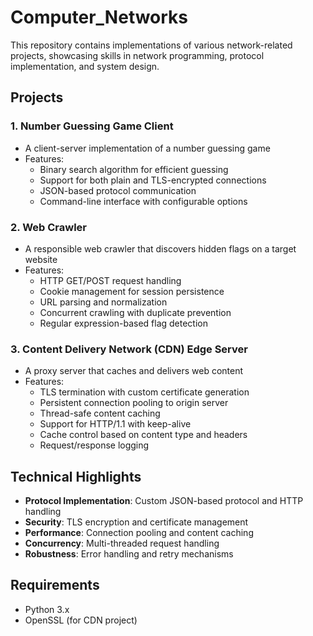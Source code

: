 # Computer_Networks

This repository contains implementations of various network-related projects, showcasing skills in network programming, protocol implementation, and system design.

## Projects

### 1. Number Guessing Game Client
- A client-server implementation of a number guessing game
- Features:
  - Binary search algorithm for efficient guessing
  - Support for both plain and TLS-encrypted connections
  - JSON-based protocol communication
  - Command-line interface with configurable options

### 2. Web Crawler
- A responsible web crawler that discovers hidden flags on a target website
- Features:
  - HTTP GET/POST request handling
  - Cookie management for session persistence
  - URL parsing and normalization
  - Concurrent crawling with duplicate prevention
  - Regular expression-based flag detection

### 3. Content Delivery Network (CDN) Edge Server
- A proxy server that caches and delivers web content
- Features:
  - TLS termination with custom certificate generation
  - Persistent connection pooling to origin server
  - Thread-safe content caching
  - Support for HTTP/1.1 with keep-alive
  - Cache control based on content type and headers
  - Request/response logging

## Technical Highlights

- **Protocol Implementation**: Custom JSON-based protocol and HTTP handling
- **Security**: TLS encryption and certificate management
- **Performance**: Connection pooling and content caching
- **Concurrency**: Multi-threaded request handling
- **Robustness**: Error handling and retry mechanisms

## Requirements

- Python 3.x
- OpenSSL (for CDN project)
